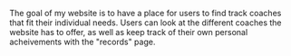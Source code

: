 The goal of my website is to have a place for users to find track coaches that fit their individual needs. Users can look at the different coaches the website has to offer, as well as keep track of their own personal acheivements with the "records" page.
